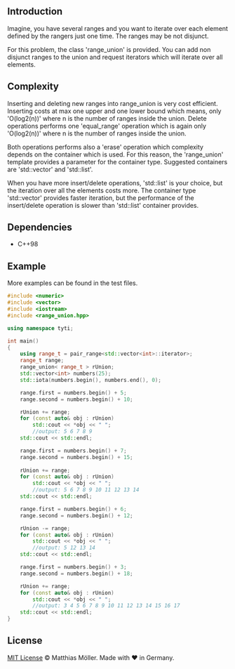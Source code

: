 ## Introduction
Imagine, you have several ranges and you want to iterate over each element defined by the rangers just one time.
The ranges may be not disjunct.

For this problem, the class 'range_union' is provided.
You can add non disjunct ranges to the union and request iterators which will iterate over all elements.

## Complexity
Inserting and deleting new ranges into range_union is very cost efficient.
Inserting costs at max one upper and one lower bound which means, only 'O(log2(n))' where n is the number of ranges inside the union.
Delete operations performs one 'equal_range' operation which is again only 'O(log2(n))' where n is the number of ranges inside the union.

Both operations performs also a 'erase' operation which complexity depends on the container which is used.
For this reason, the 'range_union' template provides a parameter for the container type.
Suggested containers are 'std::vector' and 'std::list'.

When you have more insert/delete operations, 'std::list' is your choice, but the iteration over all the elements costs more.
The container type 'std::vector' provides faster iteration, but the performance of the insert/delete operation is slower than 'std::list' container provides.

## Dependencies
- C++98


## Example
More examples can be found in the test files.

```C++
#include <numeric>
#include <vector>
#include <iostream>
#include <range_union.hpp>

using namespace tyti;

int main()
{
    using range_t = pair_range<std::vector<int>::iterator>;
    range_t range;
    range_union< range_t > rUnion;
    std::vector<int> numbers(25);
    std::iota(numbers.begin(), numbers.end(), 0);

    range.first = numbers.begin() + 5;
    range.second = numbers.begin() + 10;

    rUnion += range;
    for (const auto& obj : rUnion)
        std::cout << *obj << " ";
        //output: 5 6 7 8 9
    std::cout << std::endl;

    range.first = numbers.begin() + 7;
    range.second = numbers.begin() + 15;
    
    rUnion += range;
    for (const auto& obj : rUnion)
        std::cout << *obj << " ";
        //output: 5 6 7 8 9 10 11 12 13 14 
    std::cout << std::endl;

    range.first = numbers.begin() + 6;
    range.second = numbers.begin() + 12;

    rUnion -= range;
    for (const auto& obj : rUnion)
        std::cout << *obj << " ";
        //output: 5 12 13 14
    std::cout << std::endl;

    range.first = numbers.begin() + 3;
    range.second = numbers.begin() + 18;

    rUnion += range;
    for (const auto& obj : rUnion)
        std::cout << *obj << " ";
        //output: 3 4 5 6 7 8 9 10 11 12 13 14 15 16 17
    std::cout << std::endl;
}

```

## License

[MIT License](./LICENSE) © Matthias Möller. Made with ♥ in Germany.
